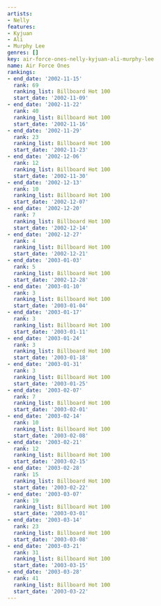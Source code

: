 ```yaml
---
artists:
- Nelly
features:
- Kyjuan
- Ali
- Murphy Lee
genres: []
key: air-force-ones-nelly-kyjuan-ali-murphy-lee
name: Air Force Ones
rankings:
- end_date: '2002-11-15'
  rank: 69
  ranking_list: Billboard Hot 100
  start_date: '2002-11-09'
- end_date: '2002-11-22'
  rank: 40
  ranking_list: Billboard Hot 100
  start_date: '2002-11-16'
- end_date: '2002-11-29'
  rank: 23
  ranking_list: Billboard Hot 100
  start_date: '2002-11-23'
- end_date: '2002-12-06'
  rank: 12
  ranking_list: Billboard Hot 100
  start_date: '2002-11-30'
- end_date: '2002-12-13'
  rank: 10
  ranking_list: Billboard Hot 100
  start_date: '2002-12-07'
- end_date: '2002-12-20'
  rank: 7
  ranking_list: Billboard Hot 100
  start_date: '2002-12-14'
- end_date: '2002-12-27'
  rank: 4
  ranking_list: Billboard Hot 100
  start_date: '2002-12-21'
- end_date: '2003-01-03'
  rank: 5
  ranking_list: Billboard Hot 100
  start_date: '2002-12-28'
- end_date: '2003-01-10'
  rank: 3
  ranking_list: Billboard Hot 100
  start_date: '2003-01-04'
- end_date: '2003-01-17'
  rank: 3
  ranking_list: Billboard Hot 100
  start_date: '2003-01-11'
- end_date: '2003-01-24'
  rank: 3
  ranking_list: Billboard Hot 100
  start_date: '2003-01-18'
- end_date: '2003-01-31'
  rank: 3
  ranking_list: Billboard Hot 100
  start_date: '2003-01-25'
- end_date: '2003-02-07'
  rank: 7
  ranking_list: Billboard Hot 100
  start_date: '2003-02-01'
- end_date: '2003-02-14'
  rank: 10
  ranking_list: Billboard Hot 100
  start_date: '2003-02-08'
- end_date: '2003-02-21'
  rank: 12
  ranking_list: Billboard Hot 100
  start_date: '2003-02-15'
- end_date: '2003-02-28'
  rank: 15
  ranking_list: Billboard Hot 100
  start_date: '2003-02-22'
- end_date: '2003-03-07'
  rank: 19
  ranking_list: Billboard Hot 100
  start_date: '2003-03-01'
- end_date: '2003-03-14'
  rank: 23
  ranking_list: Billboard Hot 100
  start_date: '2003-03-08'
- end_date: '2003-03-21'
  rank: 31
  ranking_list: Billboard Hot 100
  start_date: '2003-03-15'
- end_date: '2003-03-28'
  rank: 41
  ranking_list: Billboard Hot 100
  start_date: '2003-03-22'
---
```


